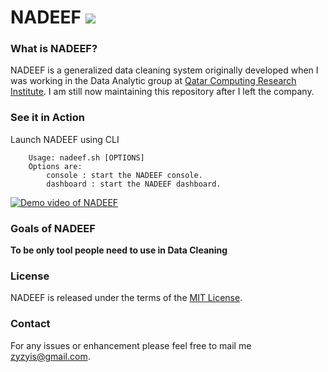 
# NADEEF <img src="https://travis-ci.org/Qatar-Computing-Research-Institute/NADEEF.png" /> 

### What is NADEEF?

NADEEF is a generalized data cleaning system originally developed when I was working in the Data Analytic group at [Qatar Computing Research Institute](da.qcri.org). I am still now maintaining this repository after I left the company.

### See it in Action

Launch NADEEF using CLI 
```
    Usage: nadeef.sh [OPTIONS]
    Options are:
        console : start the NADEEF console.
        dashboard : start the NADEEF dashboard.
```

[![Demo video of NADEEF](http://img.youtube.com/vi/afZZ-iYXRUM/0.jpg)](http://www.youtube.com/watch?v=afZZ-iYXRUM)
### Goals of NADEEF

**To be only tool people need to use in Data Cleaning**

### License

NADEEF is released under the terms of the [MIT License](http://opensource.org/licenses/MIT).

### Contact

For any issues or enhancement please feel free to mail me [zyzyis@gmail.com](mailto:siyin@qf.org.qa). 


